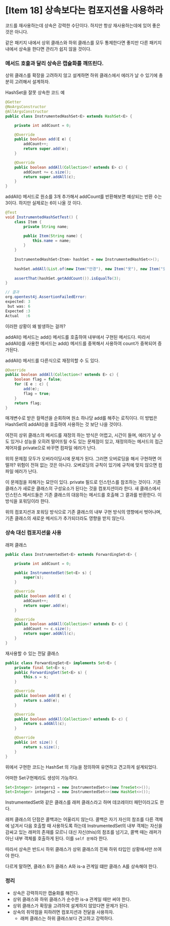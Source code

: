 # [Item 18] 상속보다는 컴포지션을 사용하라

코드를 재사용하는데 상속은 강력한 수단이다. 하지만 항상 재사용하는데에 있어 좋은 것은 아니다.

같은 패키지 내에서 상위 클래스와 하위 클래스를 모두 통제한다면 좋지만 다른 패키지 내에서 상속을 한다면 관리가 쉽지 않을 것이다.

### 메서드 호출과 달리 상속은 캡슐화를 깨뜨린다.

상위 클래스를 확장을 고려하지 않고 설계하면 하위 클래스에서 에러가 날 수 있기에 충분히 고려해서 설계하자.

HashSet을 잘못 상속한 코드 예

```java
@Getter
@NoArgsConstructor
@AllArgsConstructor
public class InstrumentedHashSet<E> extends HashSet<E> {

    private int addCount = 0;

    @Override
    public boolean add(E e) {
        addCount++;
        return super.add(e);
    }

    @Override
    public boolean addAll(Collection<? extends E> c) {
        addCount += c.size();
        return super.addAll(c);
    }
}
```

addAll() 메서드로 원소를 3개 추가해서 addCount를 반환해보면 예상되는 반환 수는 3이다. 하지만 실제로는 6이 나올 것 이다.

```java
@Test
void InstrumentedHashSetTest() {
    class Item {
        private String name;

        public Item(String name) {
            this.name = name;
        }
    }
    
    InstrumentedHashSet<Item> hashSet = new InstrumentedHashSet<>();
    
    hashSet.addAll(List.of(new Item("안경"), new Item("옷"), new Item("모자")));
    
    assertThat(hashSet.getAddCount()).isEqualTo(3);
}
```

```java
// 결과
org.opentest4j.AssertionFailedError: 
expected: 3
 but was: 6
Expected :3
Actual   :6
```

이러한 상황이 왜 발생하는 걸까?

addAll() 메서드는 add() 메서드를 호출하여 내부에서 구현된 메서드다. 따라서 addAll()를 사용한 메서드는 add() 메서드를 중복해서 사용하여 count가 중복되어 증가된다. 

addAll() 메서드를 다른식으로 재정의할 수 도 있다.

```java
@Override
public boolean addAll(Collection<? extends E> c) {
    boolean flag = false;
    for (E e : c) {
        add(e);
        flag = true;
    }
    return flag;
}
```

매개변수로 받은 컬렉션을 순회하며 원소 하나당 add를 해주는 로직이다. 이 방법은 HashSet의 addAll()을 호출하여 사용하는 것 보단 나을 것이다.

여전히 상위 클래스의 메서드를 재정의 하는 방식은 어렵고, 시간이 들며, 에러가 날 수도 있거나 성능을 오히려 떨어뜨릴 수도 있는 문제점이 있고, 재정의하는 메서드의 접근제어자를 private으로 바꾸면 컴파일 에러가 난다.

위의 문제점 모두가 오버라이딩시에 문제가 된다. 그러면 오버로딩을 해서 구현하면 어떨까? 위험이 전혀 없는 것은 아니다. 오버로딩의 규칙이 있기에 규칙에 맞지 않으면 컴파일 에러가 난다.

이 문제점을 피해가는 묘안이 있다. private 필드로 인스턴스를 참조하는 것이다. 기존 클래스가 새로운 클래스의 구성요소가 된다는 것을 컴포지션이라 한다. 새 클래스에서 인스턴스 메서드들은 기존 클래스의 대응하는 메서드를 호출해 그 결과를 반환한다. 이 방식을 포워딩이라 한다.

위의 컴포지션과 포워딩 방식으로 기존 클래스의 내부 구현 방식의 영향에서 벗어나며, 기존 클래스의 새로운 메서드가 추가되더라도 영향을 받지 않는다.

### 상속 대신 컴포지션을 사용

래퍼 클래스

```java
public class InstrumentedSet<E> extends ForwardingSet<E> {

    private int addCount = 0;

    public InstrumentedSet(Set<E> s) {
        super(s);
    }

    @Override
    public boolean add(E e) {
        addCount++;
        return super.add(e);
    }

    @Override
    public boolean addAll(Collection<? extends E> c) {
        addCount += c.size();
        return super.addAll(c);
    }
}
```

재사용할 수 있는 전달 클래스

```java
public class ForwardingSet<E> implements Set<E> {
    private final Set<E> s;
    public ForwardingSet(Set<E> s) {
        this.s = s;
    }

    @Override
    public boolean add(E e) {
        return s.add(e);
    }

    @Override
    public boolean addAll(Collection<? extends E> c) {
        return s.addAll(c);
    }

    @Override
    public int size() {
        return s.size();
    }
}
```

위에서 구현한 코드는 HashSet 의 기능을 정의하여 유연하고 견고하게 설계되었다.

어떠한 Set구현체라도 생성이 가능하다.

```java
Set<Integer> integers1 = new InstrumentedSet<>(new TreeSet<>());
Set<Integer> integers2 = new InstrumentedSet<>(new HashSet<>());
```

InstrumentedSet와 같은 클래스를 래퍼 클래스라고 하며 데코레이터 패턴이라고도 한다.

래퍼 클래스의 단점은 콜백과는 어울리지 않는다. 콜백은 자기 자신의 참조를 다른 객체에 넘겨서 다음 호출할 때 사용하도록 하는데 InstrumentedSet의 내부 객체는 자신을 감싸고 있는 래퍼의 존재를 모르니 대신 자신(this)의 참조를 넘기고, 콜백 때는 래퍼가 아닌 내부 객체를 호출하게 된다. 이를 `self 문제`라 한다.

따라서 상속은 반드시 하위 클래스가 상위 클래스의 진짜 하위 타입인 상황에서만 쓰여야 한다.

다르게 말하면, 클래스 B가 클래스 A와 is-a 관계일 떄만 클래스 A를 상속해야 한다.

### 정리

- 상속은 강력하지만 캡슐화를 해친다.
- 상위 클래스와 하위 클래스가 순수한 is-a 관계일 때만 써야 한다.
- 상위 클래스가 확장을 고려하여 설계하지 않았다면 문제가 된다.
- 상속의 취약점을 피하려면 컴포지션과 전달을 사용하자.
    - 래퍼 클래스는 하위 클래스보다 견고하고 강력하다.